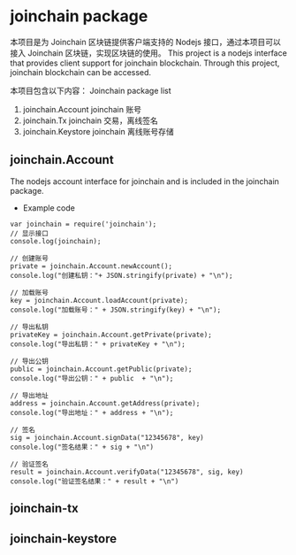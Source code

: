 # joinchain package
本项目是为 Joinchain 区块链提供客户端支持的 Nodejs 接口，通过本项目可以接入 Joinchain 区块链，实现区块链的使用。
This project is a nodejs interface that provides client support for joinchain blockchain. Through this project, joinchain blockchain can be accessed.

本项目包含以下内容：
Joinchain package list
1. joinchain.Account    joinchain 账号
2. joinchain.Tx         joinchain 交易，离线签名
3. joinchain.Keystore   joinchain 离线账号存储

## joinchain.Account
The nodejs account interface for joinchain and is included in the joinchain package.
* Example code
```
var joinchain = require('joinchain');
// 显示接口
console.log(joinchain);

// 创建账号 
private = joinchain.Account.newAccount();
console.log("创建私钥："+ JSON.stringify(private) + "\n");

// 加载账号
key = joinchain.Account.loadAccount(private);
console.log("加载账号：" + JSON.stringify(key) + "\n");

// 导出私钥
privateKey = joinchain.Account.getPrivate(private);
console.log("导出私钥：" + privateKey + "\n");

// 导出公钥
public = joinchain.Account.getPublic(private);
console.log("导出公钥：" + public  + "\n");

// 导出地址
address = joinchain.Account.getAddress(private);
console.log("导出地址：" + address + "\n");

// 签名
sig = joinchain.Account.signData("12345678", key)
console.log("签名结果：" + sig + "\n")

// 验证签名
result = joinchain.Account.verifyData("12345678", sig, key)
console.log("验证签名结果：" + result + "\n")
```

## joinchain-tx

## joinchain-keystore